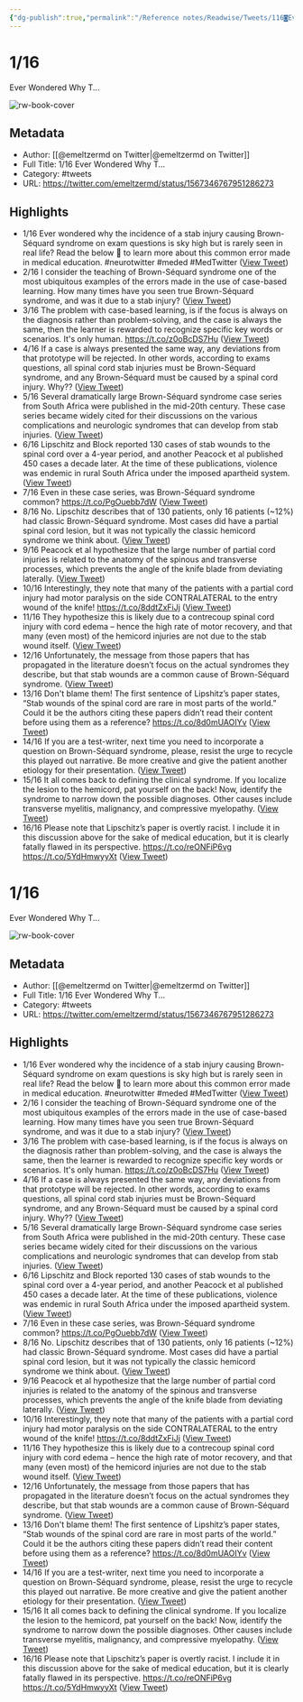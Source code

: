 ```yaml
---
{"dg-publish":true,"permalink":"/Reference notes/Readwise/Tweets/116◙Ever Wondered Why T.../"}
---
```


# 1/16
Ever Wondered Why T...

![rw-book-cover](https://pbs.twimg.com/profile_images/1484573062901207043/L9l3sOm5.jpg)

## Metadata
- Author: [[@emeltzermd on Twitter\|@emeltzermd on Twitter]]
- Full Title: 1/16
Ever Wondered Why T...
- Category: #tweets
- URL: https://twitter.com/emeltzermd/status/1567346767951286273

## Highlights
- 1/16
  Ever wondered why the incidence of a stab injury causing Brown-Séquard syndrome on exam questions is sky high but is rarely seen in real life? Read the below 🧵 to learn more about this common error made in medical education. #neurotwitter #meded #MedTwitter ([View Tweet](https://twitter.com/emeltzermd/status/1567346767951286273))
- 2/16
  I consider the teaching of Brown-Séquard syndrome one of the most ubiquitous examples of the errors made in the use of case-based learning. How many times have you seen true Brown-Séquard syndrome, and was it due to a stab injury? ([View Tweet](https://twitter.com/emeltzermd/status/1567346769259905024))
- 3/16
  The problem with case-based learning, is if the focus is always on the diagnosis rather than problem-solving, and the case is always the same, then the learner is rewarded to recognize specific key words or scenarios. It's only human. https://t.co/z0oBcDS7Hu ([View Tweet](https://twitter.com/emeltzermd/status/1567346778407591938))
- 4/16
  If a case is always presented the same way, any deviations from that prototype will be rejected. In other words, according to exams questions, all spinal cord stab injuries must be Brown-Séquard syndrome, and any Brown-Séquard must be caused by a spinal cord injury. Why?? ([View Tweet](https://twitter.com/emeltzermd/status/1567346780420947968))
- 5/16
  Several dramatically large Brown-Séquard syndrome case series from South Africa were published in the mid-20th century. These case series became widely cited for their discussions on the various complications and neurologic syndromes that can develop from stab injuries. ([View Tweet](https://twitter.com/emeltzermd/status/1567346781704404992))
- 6/16
  Lipschitz and Block reported 130 cases of stab wounds to the spinal cord over a 4-year period, and another Peacock et al published 450 cases a decade later. At the time of these publications, violence was endemic in rural South Africa under the imposed apartheid system. ([View Tweet](https://twitter.com/emeltzermd/status/1567346782958493701))
- 7/16
  Even in these case series, was Brown-Séquard syndrome common? https://t.co/PgOuebb7dW ([View Tweet](https://twitter.com/emeltzermd/status/1567346790093017088))
- 8/16
  No. 
  Lipschitz describes that of 130 patients, only 16 patients (~12%) had classic Brown-Séquard syndrome. Most cases did have a partial spinal cord lesion, but it was not typically the classic hemicord syndrome we think about. ([View Tweet](https://twitter.com/emeltzermd/status/1567346791690928128))
- 9/16
  Peacock et al hypothesize that the large number of partial cord injuries is related to the anatomy of the spinous and transverse processes, which prevents the angle of the knife blade from deviating laterally. ([View Tweet](https://twitter.com/emeltzermd/status/1567346792903180288))
- 10/16
  Interestingly, they note that many of the patients with a partial cord injury had motor paralysis on the side CONTRALATERAL to the entry wound of the knife! https://t.co/8ddtZxFiJj ([View Tweet](https://twitter.com/emeltzermd/status/1567346804886323200))
- 11/16
  They hypothesize this is likely due to a contrecoup spinal cord injury with cord edema – hence the high rate of motor recovery, and that many (even most) of the hemicord injuries are not due to the stab wound itself. ([View Tweet](https://twitter.com/emeltzermd/status/1567346807037988866))
- 12/16
  Unfortunately, the message from those papers that has propagated in the literature doesn’t focus on the actual syndromes they describe, but that stab wounds are a common cause of Brown-Séquard syndrome. ([View Tweet](https://twitter.com/emeltzermd/status/1567346808321445890))
- 13/16
  Don't blame them!
  The first sentence of Lipshitz’s paper states, “Stab wounds of the spinal cord are rare in most parts of the world.” Could it be the authors citing these papers didn’t read their content before using them as a reference? https://t.co/8d0mUAOIYv ([View Tweet](https://twitter.com/emeltzermd/status/1567346815716007936))
- 14/16
  If you are a test-writer, next time you need to incorporate a question on Brown-Séquard syndrome, please, resist the urge to recycle this played out narrative. Be more creative and give the patient another etiology for their presentation. ([View Tweet](https://twitter.com/emeltzermd/status/1567346817771118593))
- 15/16
  It all comes back to defining the clinical syndrome. If you localize the lesion to the hemicord, pat yourself on the back! Now, identify the syndrome to narrow down the possible diagnoses. Other causes include transverse myelitis, malignancy, and compressive myelopathy. ([View Tweet](https://twitter.com/emeltzermd/status/1567346819167821825))
- 16/16
  Please note that Lipschitz’s paper is overtly racist. I include it in this discussion above for the sake of medical education, but it is clearly fatally flawed in its perspective.
  https://t.co/reONFiP6vg
  https://t.co/5YdHmwyyXt ([View Tweet](https://twitter.com/emeltzermd/status/1567346820367499264))
# 1/16
Ever Wondered Why T...

![rw-book-cover](https://pbs.twimg.com/profile_images/1484573062901207043/L9l3sOm5.jpg)

## Metadata
- Author: [[@emeltzermd on Twitter\|@emeltzermd on Twitter]]
- Full Title: 1/16
Ever Wondered Why T...
- Category: #tweets
- URL: https://twitter.com/emeltzermd/status/1567346767951286273

## Highlights
- 1/16
  Ever wondered why the incidence of a stab injury causing Brown-Séquard syndrome on exam questions is sky high but is rarely seen in real life? Read the below 🧵 to learn more about this common error made in medical education. #neurotwitter #meded #MedTwitter ([View Tweet](https://twitter.com/emeltzermd/status/1567346767951286273))
- 2/16
  I consider the teaching of Brown-Séquard syndrome one of the most ubiquitous examples of the errors made in the use of case-based learning. How many times have you seen true Brown-Séquard syndrome, and was it due to a stab injury? ([View Tweet](https://twitter.com/emeltzermd/status/1567346769259905024))
- 3/16
  The problem with case-based learning, is if the focus is always on the diagnosis rather than problem-solving, and the case is always the same, then the learner is rewarded to recognize specific key words or scenarios. It's only human. https://t.co/z0oBcDS7Hu ([View Tweet](https://twitter.com/emeltzermd/status/1567346778407591938))
- 4/16
  If a case is always presented the same way, any deviations from that prototype will be rejected. In other words, according to exams questions, all spinal cord stab injuries must be Brown-Séquard syndrome, and any Brown-Séquard must be caused by a spinal cord injury. Why?? ([View Tweet](https://twitter.com/emeltzermd/status/1567346780420947968))
- 5/16
  Several dramatically large Brown-Séquard syndrome case series from South Africa were published in the mid-20th century. These case series became widely cited for their discussions on the various complications and neurologic syndromes that can develop from stab injuries. ([View Tweet](https://twitter.com/emeltzermd/status/1567346781704404992))
- 6/16
  Lipschitz and Block reported 130 cases of stab wounds to the spinal cord over a 4-year period, and another Peacock et al published 450 cases a decade later. At the time of these publications, violence was endemic in rural South Africa under the imposed apartheid system. ([View Tweet](https://twitter.com/emeltzermd/status/1567346782958493701))
- 7/16
  Even in these case series, was Brown-Séquard syndrome common? https://t.co/PgOuebb7dW ([View Tweet](https://twitter.com/emeltzermd/status/1567346790093017088))
- 8/16
  No. 
  Lipschitz describes that of 130 patients, only 16 patients (~12%) had classic Brown-Séquard syndrome. Most cases did have a partial spinal cord lesion, but it was not typically the classic hemicord syndrome we think about. ([View Tweet](https://twitter.com/emeltzermd/status/1567346791690928128))
- 9/16
  Peacock et al hypothesize that the large number of partial cord injuries is related to the anatomy of the spinous and transverse processes, which prevents the angle of the knife blade from deviating laterally. ([View Tweet](https://twitter.com/emeltzermd/status/1567346792903180288))
- 10/16
  Interestingly, they note that many of the patients with a partial cord injury had motor paralysis on the side CONTRALATERAL to the entry wound of the knife! https://t.co/8ddtZxFiJj ([View Tweet](https://twitter.com/emeltzermd/status/1567346804886323200))
- 11/16
  They hypothesize this is likely due to a contrecoup spinal cord injury with cord edema – hence the high rate of motor recovery, and that many (even most) of the hemicord injuries are not due to the stab wound itself. ([View Tweet](https://twitter.com/emeltzermd/status/1567346807037988866))
- 12/16
  Unfortunately, the message from those papers that has propagated in the literature doesn’t focus on the actual syndromes they describe, but that stab wounds are a common cause of Brown-Séquard syndrome. ([View Tweet](https://twitter.com/emeltzermd/status/1567346808321445890))
- 13/16
  Don't blame them!
  The first sentence of Lipshitz’s paper states, “Stab wounds of the spinal cord are rare in most parts of the world.” Could it be the authors citing these papers didn’t read their content before using them as a reference? https://t.co/8d0mUAOIYv ([View Tweet](https://twitter.com/emeltzermd/status/1567346815716007936))
- 14/16
  If you are a test-writer, next time you need to incorporate a question on Brown-Séquard syndrome, please, resist the urge to recycle this played out narrative. Be more creative and give the patient another etiology for their presentation. ([View Tweet](https://twitter.com/emeltzermd/status/1567346817771118593))
- 15/16
  It all comes back to defining the clinical syndrome. If you localize the lesion to the hemicord, pat yourself on the back! Now, identify the syndrome to narrow down the possible diagnoses. Other causes include transverse myelitis, malignancy, and compressive myelopathy. ([View Tweet](https://twitter.com/emeltzermd/status/1567346819167821825))
- 16/16
  Please note that Lipschitz’s paper is overtly racist. I include it in this discussion above for the sake of medical education, but it is clearly fatally flawed in its perspective.
  https://t.co/reONFiP6vg
  https://t.co/5YdHmwyyXt ([View Tweet](https://twitter.com/emeltzermd/status/1567346820367499264))
